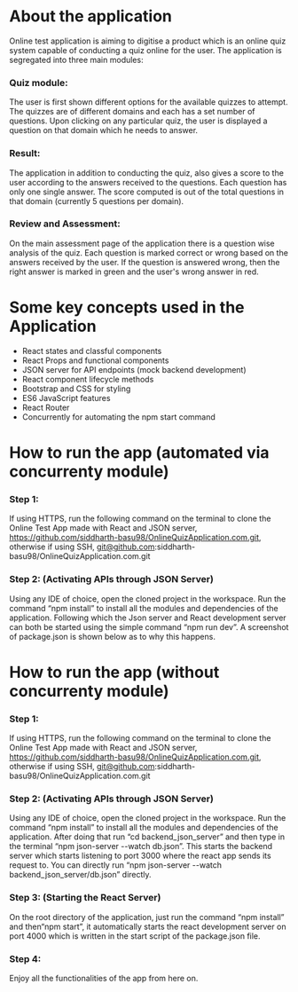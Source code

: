# About the application

Online test application is aiming to digitise a product which is an online quiz system capable of conducting a quiz online for the user. The application is segregated into three main modules: 

### Quiz module: 
The user is first shown different options for the available quizzes to attempt. The quizzes are of different domains and each has a set number of questions. Upon clicking on any particular quiz, the user is displayed a question on that domain which he needs to answer.  

### Result: 
The application in addition to conducting the quiz, also gives a score to the user according to the answers received to the questions. Each question has only one single answer. The score computed is out of the total questions in that domain (currently 5 questions per domain). 

### Review and Assessment: 
On the main assessment page of the application there is a question wise analysis of the quiz. Each question is marked correct or wrong based on the answers received by the user. If the question is answered wrong, then the right answer is marked in green and the user's wrong answer in red.


# Some key concepts used in the Application

- React states and classful components
- React Props and functional components
- JSON server for API endpoints (mock backend development)
- React component lifecycle methods
- Bootstrap and CSS for styling
- ES6 JavaScript features
- React Router
- Concurrently for automating the npm start command

#

# How to run the app (automated via concurrenty module)
### Step 1:  
If using HTTPS, run the following command on the terminal to clone the Online Test App made with React and JSON server, https://github.com/siddharth-basu98/OnlineQuizApplication.com.git, otherwise if using SSH, git@github.com:siddharth-basu98/OnlineQuizApplication.com.git


### Step 2: (Activating APIs through JSON Server)
Using any IDE of choice, open the cloned project in the workspace. Run the command “npm install” to install all the modules and dependencies of the application. Following which the Json server and React development server can both be started using the simple command “npm run dev”. A screenshot of package.json is shown below as to why this happens. 



#

# How to run the app (without concurrenty module)

### Step 1:  
If using HTTPS, run the following command on the terminal to clone the Online Test App made with React and JSON server, https://github.com/siddharth-basu98/OnlineQuizApplication.com.git, otherwise if using SSH, git@github.com:siddharth-basu98/OnlineQuizApplication.com.git

### Step 2: (Activating APIs through JSON Server)
Using any IDE of choice, open the cloned project in the workspace. Run the command “npm install” to install all the modules and dependencies of the application. After doing that run “cd backend_json_server”  and then type in the terminal  “npm json-server --watch db.json”. This starts the backend server which starts listening to port 3000 where the react app sends its request to. You can directly run “npm json-server --watch backend_json_server/db.json” directly. 

### Step 3: (Starting the React Server)
On the root directory of the application, just run the command “npm install” and then“npm start”, it automatically starts the react development server on port 4000 which is written in the start script of the package.json file. 

### Step 4:
Enjoy all the functionalities of the app from here on. 







